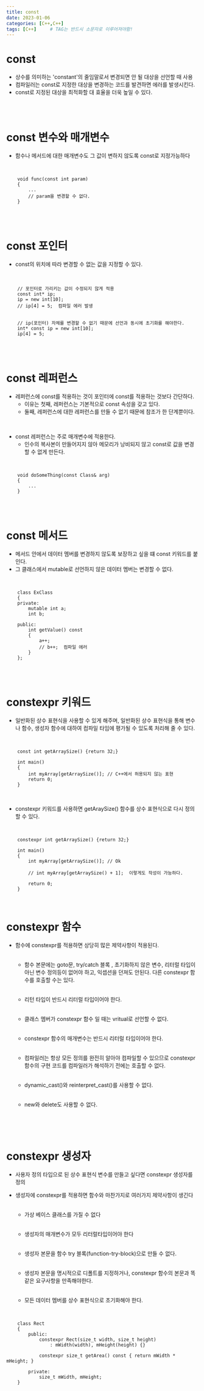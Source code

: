 ```yaml
---
title: const
date: 2023-01-06
categories: [C++,C++]
tags: [C++]		# TAG는 반드시 소문자로 이루어져야함!
---
```


const
============
* 상수를 의미하는 'constant'의 줄임말로서 변경되면 안 될 대상을 선언할 때 사용
* 컴파일러는 const로 지정한 대상을 변경하는 코드를 발견하면 에러를 발생시킨다.
* const로 지정된 대상을 최적화할 대 효율을 더욱 높일 수 있다.

<br><br>

const 변수와 매개변수
===================
* 함수나 메서드에 대한 매개변수도 그 값이 변하지 않도록 const로 지정가능하다
  
<br>

        void func(const int param)
        {
            ...
            // param을 변경할 수 없다.
        }

<br><br>

const 포인터
================
* const의 위치에 따라 변경할 수 없는 값을 지정할 수 있다.

<br>

        // 포인터로 가리키는 값이 수정되지 않게 적용
        const int* ip;
        ip = new int[10];
        // ip[4] = 5;  컴파일 에러 발생


        // ip(포인터) 자체를 변경할 수 없기 때문에 선언과 동시에 초기화를 해야한다.
        int* const ip = new int[10];
        ip[4] = 5;


<br><br>

const 레퍼런스
==========================
* 레퍼런스에 const를 적용하는 것이 포인터에 const를 적용하는 것보다 간단하다.
  * 이유는 첫째, 레퍼런스는 기본적으로 const 속성을 갖고 있다.
  * 둘째, 레퍼런스에 대한 레퍼런스를 만들 수 없기 때문에 참조가 한 단계뿐이다.

<br>

* const 레퍼런스는 주로 매개변수에 적용한다.
  * 인수의 복사본이 만들어지지 않아 메모리가 낭비되지 않고 const로 값을 변경할 수 없게 만든다.

<br>

        void doSomeThing(const Class& arg)
        {
            ...
        }

<br><br>


const 메서드
==================
* 메서드 안에서 데이터 멤버를 변경하지 않도록 보장하고 싶을 떄 const 키워드를 붙인다.
* 그 클래스에서 mutable로 선언하지 않은 데이터 멤버는 변경할 수 없다.

<br>

        class ExClass
        {
        private:
            mutable int a;
            int b;

        public:
            int getValue() const
            {
                a++;
                // b++;  컴파일 에러
            }
        };

<br><br>

constexpr 키워드
==============
* 일반화된 상수 표현식을 사용할 수 있게 해주며, 일반화된 상수 표현식을 통해 변수나 함수, 생성자 함수에 대하여 컴파일 타임에 평가될 수 있도록 처리해 줄 수 있다.

<br>

        const int getArraySize() {return 32;}

        int main()
        {
            int myArray[getArraySize()]; // C++에서 허용되지 않는 표현
            return 0;
        }

<br>

* constexpr 키워드를 사용하면 getAraySize() 함수를 상수 표현식으로 다시 정의할 수 있다.

<br>

        constexpr int getArraySize() {return 32;}

        int main()
        {
            int myArray[getArraySize()]; // Ok

            // int myArray[getArraySize() + 1];  이렇게도 작성이 가능하다.

            return 0;
        }

<br>

constexpr 함수
================

* 함수에 constexpr를 적용하면 상당히 많은 제약사항이 적용된다.<br><br>

   * 함수 본문에는 goto문, try/catch 블록 , 초기화하지 않은 변수, 리터럴 타입이 아닌 변수 정의등이 없어야 하고, 익셉션을 던져도 안된다. 다른 constexpr 함수를 호출할 수는 있다.<br><br>

   * 리턴 타입이 반드시 리터럴 타입이어야 한다.<br><br>

   * 클래스 멤버가 constexpr 함수 일 때는 vritual로 선언할 수 없다.<br><br>

   * constexpr 함수의 매개변수는 반드시 리터럴 타입이어야 한다.<br><br>

   * 컴파일러는 항상 모든 정의를 완전히 알아야 컴파일할 수 있으므로 constexpr 함수의 구현 코드를 컴파일러가 해석하기 전에는 호출할 수 없다.<br><br>

   * dynamic_cast()와 reinterpret_cast()를 사용할 수 없다.<br><br>

   * new와 delete도 사용할 수 없다.

<br><br><br>

constexpr 생성자
=================

* 사용자 정의 타입으로 된 상수 표현식 변수를 만들고 싶다면 constexpr 생성자를 정의

* 생성자에 constexpr를 적용하면 함수와 마찬가지로 여러가지 제약사항이 생긴다<br><br>

  * 가상 베이스 클래스를 가질 수 없다<br><br>
  
  * 생성자의 매개변수가 모두 리터럴타입이어야 한다<br><br>

  * 생성자 본문을 함수 try 블록(function-try-block)으로 만들 수 없다.<br><br>
  
  * 생성자 본문을 명시적으로 디폴트를 지정하거나, constexpr 함수의 본문과 똑같은 요구사항을 만족해야한다.<br><br>
  
  * 모든 데이터 멤버를 상수 표현식으로 초기화해야 한다.


<br>

        class Rect
        {
            public:
                constexpr Rect(size_t width, size_t height)
                    : mWidth(width), mHeight(height) {}

                constexpr size_t getArea() const { return mWidth * mHeight; }

            private:
                size_t mWidth, mHeight;
        }






